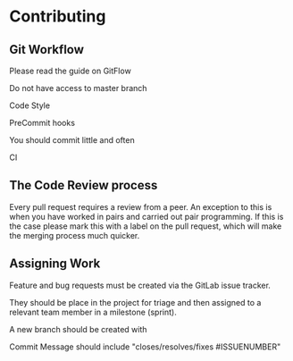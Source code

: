 # Contributing

## Git Workflow

Please read the guide on GitFlow

Do not have access to master branch


Code Style

PreCommit hooks



You should commit little and often

CI


## The Code Review process

Every pull request requires a review from a peer. An exception to this is when you have worked in
pairs and carried out pair programming. If this is the case please mark this with a label on the
pull request, which will make the merging process much quicker.


## Assigning Work

Feature and bug requests must be created via the GitLab issue tracker.

They should be place in the project for triage and then assigned to a relevant team member in a
milestone (sprint).

A new branch should be created with

Commit Message should include "closes/resolves/fixes #ISSUENUMBER"
